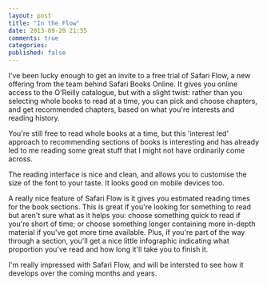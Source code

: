 ```yaml
---
layout: post
title: "In the Flow"
date: 2013-09-20 21:55
comments: true
categories:
published: false
---
```


I've been lucky enough to get an invite to a free trial of Safari Flow, a new
offering from the team behind Safari Books Online. It gives you online access
to the O'Reilly catalogue, but with a slight twist: rather than you selecting
whole books to read at a time, you can pick and choose chapters, and get
recommended chapters, based on what you're interests and reading history.

You're still free to read whole books at a time, but this 'interest led'
approach to recommending sections of books is interesting and has already led
to me reading some great stuff that I might not have ordinarily come across.

The reading interface is nice and clean, and allows you to customise the size
of the font to your taste. It looks good on mobile devices too.

A really nice feature of Safari Flow is it gives you estimated reading times
for the book sections. This is great if you're looking for something to read
but aren't sure what as it helps you: choose something quick to read if you're
short of time; or choose something longer containing more in-depth material if
you've got more time available. Plus, if you're part of the way through
a section, you'll get a nice little infographic indicating what proportion
you've read and how long it'll take you to finish it.

I'm really impressed with Safari Flow, and will be intersted to see how it
develops over the coming months and years.
